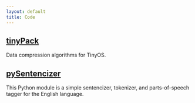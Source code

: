 ```yaml
---
layout: default
title: Code
---
```


[tinyPack](http://matthew.tancreti.net/tinyPack.html) 
------------------------------------------------------

Data compression algorithms for TinyOS.

[pySentencizer](http://matthew.tancreti.net/pySentencizer.html) 
----------------------------------------------------------------

This Python module is a simple sentencizer, tokenizer, and parts-of-speech tagger for the English language.
